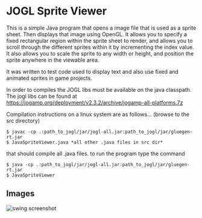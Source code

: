 
# JOGL Sprite Viewer
This is a simple Java program that opens a image file that is used as a sprite 
sheet. Then displays that image using OpenGL. It allows you to specify a fixed
rectangular region within the sprite sheet to render, and allows you to scroll
through the different sprites within it by incrementing the index value. It also
allows you to scale the sprite to any width or height, and position the sprite
anywhere in the viewable area.

It was written to test code used to display text and also use fixed and animated 
sprites in game projects.

In order to compiles the JOGL libs must be available on the java classpath. The jogl libs
can be found at https://jogamp.org/deployment/v2.3.2/archive/jogamp-all-platforms.7z

Compilation instructions on a linux system are as follows... (browse to the src directory)

	$ javac -cp .:path_to_jogl/jar/jogl-all.jar:path_to_jogl/jar/gluegen-rt.jar 
	$ JavaSpriteViewer.java *all other .java files in src dir*

that should compile all .java files. to run the program type the command

	$ java -cp .:path_to_jogl/jar/jogl-all.jar:path_to_jogl/jar/gluegen-rt.jar 
	$ JavaSpriteViewer

## Images 
![swing screenshot](https://i.imgur.com/1hODp8Z.png)

